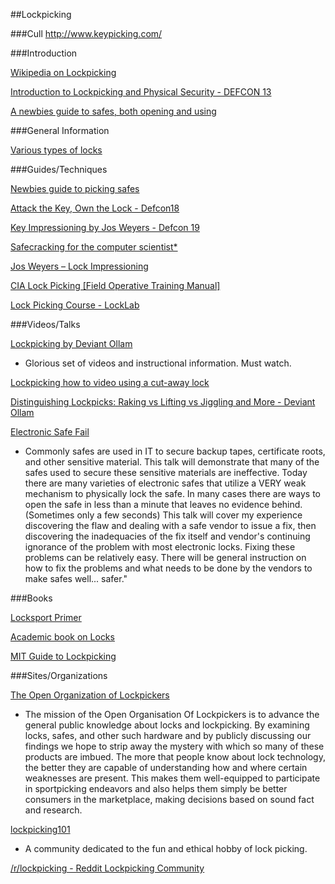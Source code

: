 ##Lockpicking






###Cull
http://www.keypicking.com/






###Introduction

[Wikipedia on Lockpicking](https://en.wikipedia.org/wiki/Lock_picking)

[Introduction to Lockpicking and Physical Security - DEFCON 13](https://www.youtube.com/watch?v=JupQ3BpKGYg)

[A newbies guide to safes, both opening and using](https://www.reddit.com/r/WhatsInThisThing/comments/1gm6uk/a_newbies_guide_to_safes_both_opening_and_using/)



###General Information

[Various types of locks](https://securitysnobs.com/Types-Of-Locks.html)



###Guides/Techniques

[Newbies guide to picking safes](http://cybergibbons.com/lockpicking-2/a-newbies-guide-to-safes/)

[Attack the Key, Own the Lock - Defcon18](https://www.youtube.com/watch?v=_-PqzkoQQ7s)

[Key Impressioning by Jos Weyers - Defcon 19](https://www.youtube.com/watch?v=s8aQSxXoLFk)

[Safecracking for the computer scientist*](http://www.crypto.com/papers/safelocks.pdf)

[Jos Weyers – Lock Impressioning](https://www.youtube.com/watch?v=JcNc1BVaCE0)

[CIA Lock Picking [Field Operative Training Manual]](https://archive.org/details/pdfy-eGBVTYko5TUI5P_B)

[Lock Picking Course - LockLab](https://lock-lab.com/locklab-university/lock-picking-course-2/)


###Videos/Talks

[Lockpicking by Deviant Ollam](http://deviating.net/lockpicking/videos.html)
* Glorious set of videos and instructional information. Must watch.

[Lockpicking how to video using a cut-away lock](http://www.youtube.com/watch?v=LSt0RxkA_f8)

 [Distinguishing Lockpicks: Raking vs Lifting vs Jiggling and More - Deviant Ollam](https://www.youtube.com/watch?v=e07VRxJ01Fs)

[Electronic Safe Fail](http://www.irongeek.com/i.php?page=videos/centralohioinfosec2015/tech204-electronic-safe-fail-jeff-popio)
* Commonly safes are used in IT to secure backup tapes, certificate roots, and other sensitive material. This talk will demonstrate that many of the safes used to secure these sensitive materials are ineffective. Today there are many varieties of electronic safes that utilize a VERY weak mechanism to physically lock the safe. In many cases there are ways to open the safe in less than a minute that leaves no evidence behind. (Sometimes only a few seconds) This talk will cover my experience discovering the flaw and dealing with a safe vendor to issue a fix, then discovering the inadequacies of the fix itself and vendor's continuing ignorance of the problem with most electronic locks. Fixing these problems can be relatively easy. There will be general instruction on how to fix the problems and what needs to be done by the vendors to make safes well... safer."





###Books

[Locksport Primer](http://pdf.textfiles.com/security/lsiguide.pdf)

[Academic book on Locks](https://www.goodreads.com/book/show/525753.Locks_Safes_and_Security)

[MIT Guide to Lockpicking](http://www.capricorn.org/~akira/home/lockpick/)



###Sites/Organizations

[The Open Organization of Lockpickers](http://toool.us/)
* The mission of the Open Organisation Of Lockpickers is to advance the general public knowledge about locks and lockpicking. By examining locks, safes, and other such hardware and by publicly discussing our findings we hope to strip away the mystery with which so many of these products are imbued.  The more that people know about lock technology, the better they are capable of understanding how and where certain weaknesses are present. This makes them well-equipped to participate in sportpicking endeavors and also helps them simply be better consumers in the marketplace, making decisions based on sound fact and research.

[lockpicking101](http://www.lockpicking101.com/)
* A community dedicated to the fun and ethical hobby of lock picking.

[/r/lockpicking - Reddit Lockpicking Community](https://www.reddit.com/r/lockpicking)









